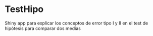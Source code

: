 # TestHipo
Shiny app para explicar los conceptos de error tipo I y II en el test de hipótesis para comparar dos medias

